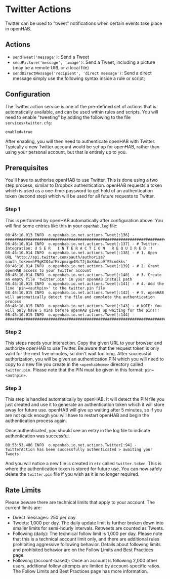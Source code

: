 # Twitter Actions

Twitter can be used to "tweet" notifications when certain events take place in openHAB.

## Actions

* `sendTweet('message')`: Send a Tweet
* `sendPicture('message', 'image')`: Send a Tweet, including a picture (may be a remote URL or a local file)
* `sendDirectMessage('recipient', 'direct message')`: Send a direct message simply use the following syntax inside a rule or script;


## Configuration

The Twitter action service is one of the pre-defined set of actions that is automatically available, and can be used within rules and scripts.
You will need to enable "tweeting" by adding the following to the file `services/twitter.cfg`:

`enabled=true`

After enabling, you will then need to authenticate openHAB with Twitter.
Typically a new Twitter account would be set up for openHAB, rather than using your personal account, but that is entirely up to you.

## Prerequisites

You'll have to authorise openHAB to use Twitter.
This is done using a two step process, similar to Dropbox authentication.
openHAB requests a token which is used as a one-time-password to get hold of an authentication token (second step) which will be used for all future requests to Twitter.

### Step 1

This is performed by openHAB automatically after configuration above.
You will find some entries like this in your `openhab.log` file:

```text
08:46:10.013 INFO  o.openhab.io.net.actions.Tweet[:136] - ################################################################################################
08:46:10.014 INFO  o.openhab.io.net.actions.Tweet[:137] - # Twitter-Integration: U S E R   I N T E R A C T I O N   R E Q U I R E D !!
08:46:10.014 INFO  o.openhab.io.net.actions.Tweet[:138] - # 1. Open URL 'http://api.twitter.com/oauth/authorize?oauth_token=hP9gKIQ4wfMrzpmzqp4NcTJjAxXdwLo9fFEcndkks'
08:46:10.014 INFO  o.openhab.io.net.actions.Tweet[:139] - # 2. Grant openHAB access to your Twitter account
08:46:10.014 INFO  o.openhab.io.net.actions.Tweet[:140] - # 3. Create an empty file 'twitter.pin' in your openHAB install path
08:46:10.015 INFO  o.openhab.io.net.actions.Tweet[:141] - # 4. Add the line 'pin=<authpin>' to the twitter.pin file
08:46:10.015 INFO  o.openhab.io.net.actions.Tweet[:142] - # 5. openHAB will automatically detect the file and complete the authentication process
08:46:10.015 INFO  o.openhab.io.net.actions.Tweet[:143] - # NOTE: You will only have 5 mins before openHAB gives up waiting for the pin!!!
08:46:10.015 INFO  o.openhab.io.net.actions.Tweet[:144] - ################################################################################################
```

### Step 2

This steps needs your interaction.
Copy the given URL to your browser and authorize openHAB to use Twitter.
Be aware that the request token is only valid for the next five minutes, so don't wait too long.
After successful authorization, you will be given an authentication PIN which you will need to copy to a new file you create in the `<openhabhome>` directory called `twitter.pin`.
Please note that the PIN must be given in this format: `pin=<authpin>`.

### Step 3

This step is handled automatically by openHAB.
It will detect the PIN file you just created and use it to generate an authentication token which it will store away for future use.
openHAB will give up waiting after 5 minutes, so if you are not quick enough you will have to restart openHAB and begin the authentication process again.

Once authenticated, you should see an entry in the log file to indicate authentication was successful.

```text
08:53:53.486 INFO  o.openhab.io.net.actions.Twitter[:94] - TwitterAction has been successfully authenticated > awaiting your Tweets!
```

And you will notice a new file is created in `etc` called `twitter.token`.
This is where the authentication token is stored for future use.
You can now safely delete the `twitter.pin` file if you wish as it is no longer required.

## Rate Limits

Please beware there are technical limits that apply to your account.
The current limits are:

- Direct messages: 250 per day.
- Tweets: 1,000 per day. The daily update limit is further broken down into smaller limits for semi-hourly intervals. Retweets are counted as Tweets.
- Following (daily): The technical follow limit is 1,000 per day. Please note that this is a technical account limit only, and there are additional rules prohibiting aggressive following behavior. Details about following limits and prohibited behavior are on the Follow Limits and Best Practices page.
- Following (account-based): Once an account is following 2,000 other users, additional follow attempts are limited by account-specific ratios. The Follow Limits and Best Practices page has more information.
